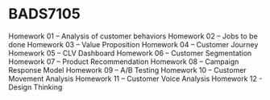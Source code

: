 # BADS7105
Homework 01 – Analysis of customer behaviors
Homework 02 – Jobs to be done
Homework 03 – Value Proposition
Homework 04 – Customer Journey
Homework 05 – CLV Dashboard
Homework 06 – Customer Segmentation
Homework 07 – Product Recommendation
Homework 08 – Campaign Response Model
Homework 09 – A/B Testing
Homework 10 – Customer Movement Analysis
Homework 11 – Customer Voice Analysis
Homework 12 - Design Thinking
